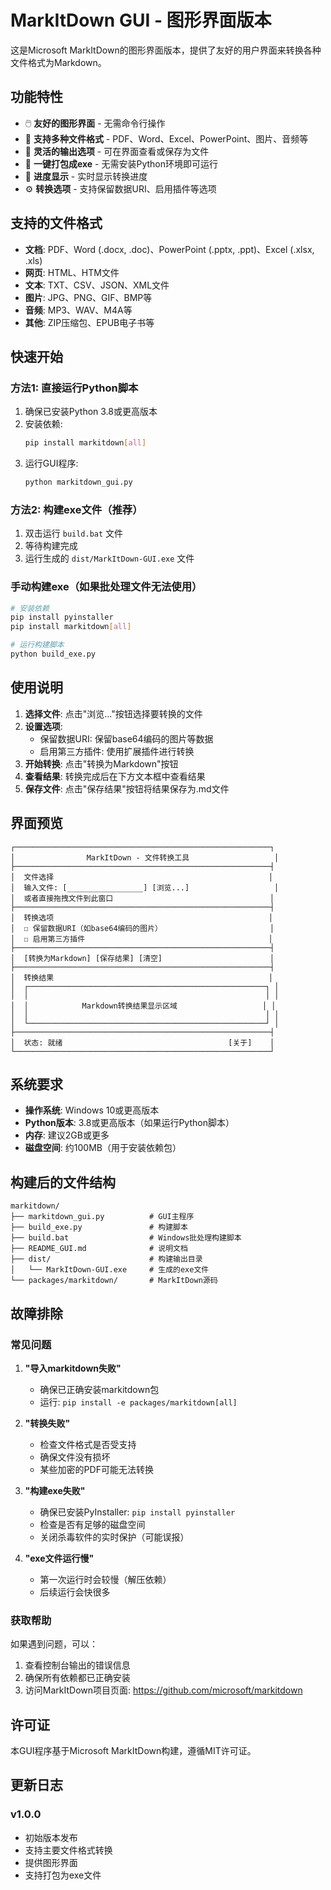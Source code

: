 # MarkItDown GUI - 图形界面版本

这是Microsoft MarkItDown的图形界面版本，提供了友好的用户界面来转换各种文件格式为Markdown。

## 功能特性

- 🖱️ **友好的图形界面** - 无需命令行操作
- 📁 **支持多种文件格式** - PDF、Word、Excel、PowerPoint、图片、音频等
- 💾 **灵活的输出选项** - 可在界面查看或保存为文件
- 🚀 **一键打包成exe** - 无需安装Python环境即可运行
- 🔄 **进度显示** - 实时显示转换进度
- ⚙️ **转换选项** - 支持保留数据URI、启用插件等选项

## 支持的文件格式

- **文档**: PDF、Word (.docx, .doc)、PowerPoint (.pptx, .ppt)、Excel (.xlsx, .xls)
- **网页**: HTML、HTM文件
- **文本**: TXT、CSV、JSON、XML文件
- **图片**: JPG、PNG、GIF、BMP等
- **音频**: MP3、WAV、M4A等
- **其他**: ZIP压缩包、EPUB电子书等

## 快速开始

### 方法1: 直接运行Python脚本

1. 确保已安装Python 3.8或更高版本
2. 安装依赖:
   ```bash
   pip install markitdown[all]
   ```
3. 运行GUI程序:
   ```bash
   python markitdown_gui.py
   ```

### 方法2: 构建exe文件（推荐）

1. 双击运行 `build.bat` 文件
2. 等待构建完成
3. 运行生成的 `dist/MarkItDown-GUI.exe` 文件

### 手动构建exe（如果批处理文件无法使用）

```bash
# 安装依赖
pip install pyinstaller
pip install markitdown[all]

# 运行构建脚本
python build_exe.py
```

## 使用说明

1. **选择文件**: 点击"浏览..."按钮选择要转换的文件
2. **设置选项**: 
   - 保留数据URI: 保留base64编码的图片等数据
   - 启用第三方插件: 使用扩展插件进行转换
3. **开始转换**: 点击"转换为Markdown"按钮
4. **查看结果**: 转换完成后在下方文本框中查看结果
5. **保存文件**: 点击"保存结果"按钮将结果保存为.md文件

## 界面预览

```
┌─────────────────────────────────────────────────────────┐
│                MarkItDown - 文件转换工具                   │
├─────────────────────────────────────────────────────────┤
│  文件选择                                                │
│  输入文件: [_________________] [浏览...]                   │
│  或者直接拖拽文件到此窗口                                   │
├─────────────────────────────────────────────────────────┤
│  转换选项                                                │
│  ☐ 保留数据URI（如base64编码的图片）                        │
│  ☐ 启用第三方插件                                         │
├─────────────────────────────────────────────────────────┤
│  [转换为Markdown] [保存结果] [清空]                        │
├─────────────────────────────────────────────────────────┤
│  转换结果                                                │
│  ┌─────────────────────────────────────────────────────┐ │
│  │                                                     │ │
│  │            Markdown转换结果显示区域                   │ │
│  │                                                     │ │
│  └─────────────────────────────────────────────────────┘ │
├─────────────────────────────────────────────────────────┤
│  状态: 就绪                                     [关于]    │
└─────────────────────────────────────────────────────────┘
```

## 系统要求

- **操作系统**: Windows 10或更高版本
- **Python版本**: 3.8或更高版本（如果运行Python脚本）
- **内存**: 建议2GB或更多
- **磁盘空间**: 约100MB（用于安装依赖包）

## 构建后的文件结构

```
markitdown/
├── markitdown_gui.py          # GUI主程序
├── build_exe.py               # 构建脚本
├── build.bat                  # Windows批处理构建脚本
├── README_GUI.md              # 说明文档
├── dist/                      # 构建输出目录
│   └── MarkItDown-GUI.exe     # 生成的exe文件
└── packages/markitdown/       # MarkItDown源码
```

## 故障排除

### 常见问题

1. **"导入markitdown失败"**
   - 确保已正确安装markitdown包
   - 运行: `pip install -e packages/markitdown[all]`

2. **"转换失败"**
   - 检查文件格式是否受支持
   - 确保文件没有损坏
   - 某些加密的PDF可能无法转换

3. **"构建exe失败"**
   - 确保已安装PyInstaller: `pip install pyinstaller`
   - 检查是否有足够的磁盘空间
   - 关闭杀毒软件的实时保护（可能误报）

4. **"exe文件运行慢"**
   - 第一次运行时会较慢（解压依赖）
   - 后续运行会快很多

### 获取帮助

如果遇到问题，可以：

1. 查看控制台输出的错误信息
2. 确保所有依赖都已正确安装
3. 访问MarkItDown项目页面: https://github.com/microsoft/markitdown

## 许可证

本GUI程序基于Microsoft MarkItDown构建，遵循MIT许可证。

## 更新日志

### v1.0.0
- 初始版本发布
- 支持主要文件格式转换
- 提供图形界面
- 支持打包为exe文件 